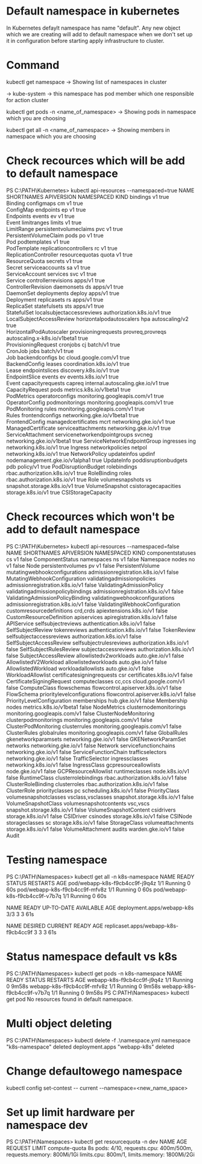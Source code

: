 # Default namespace in kubernetes

In Kubernetes defaylt namespace has name "default". Any new object which we are creating will add to default namespace when we don't set up it in configuration before starting apply infrastructure to cluster.

# Command

kubectl get namespace -> Showing list of namespaces in cluster

-> kube-system -> this namespace has pod member which one responsible for action cluster

kubectl get pods -n <name_of_namespace> -> Showing pods in namespace which you are choosing 


kubectl get all -n <name_of_namespace> -> Showing members  in namespace which you are choosing 

# Check recources which will be add to default namespace

PS C:\PATH\Kubernetes> kubectl api-resources --namespaced=true
NAME                           SHORTNAMES         APIVERSION                       NAMESPACED   KIND
bindings                                          v1                               true  
       Binding
configmaps                     cm                 v1                               true  
       ConfigMap
endpoints                      ep                 v1                               true  
       Endpoints
events                         ev                 v1                               true  
       Event
limitranges                    limits             v1                               true  
       LimitRange
persistentvolumeclaims         pvc                v1                               true  
       PersistentVolumeClaim
pods                           po                 v1                               true  
       Pod
podtemplates                                      v1                               true  
       PodTemplate
replicationcontrollers         rc                 v1                               true  
       ReplicationController
resourcequotas                 quota              v1                               true  
       ResourceQuota
secrets                                           v1                               true  
       Secret
serviceaccounts                sa                 v1                               true  
       ServiceAccount
services                       svc                v1                               true  
       Service
controllerrevisions                               apps/v1                          true  
       ControllerRevision
daemonsets                     ds                 apps/v1                          true  
       DaemonSet
deployments                    deploy             apps/v1                          true  
       Deployment
replicasets                    rs                 apps/v1                          true  
       ReplicaSet
statefulsets                   sts                apps/v1                          true  
       StatefulSet
localsubjectaccessreviews                         authorization.k8s.io/v1          true  
       LocalSubjectAccessReview
horizontalpodautoscalers       hpa                autoscaling/v2                   true  
       HorizontalPodAutoscaler
provisioningrequests           provreq,provreqs   autoscaling.x-k8s.io/v1beta1     true  
       ProvisioningRequest
cronjobs                       cj                 batch/v1                         true  
       CronJob
jobs                                              batch/v1                         true  
       Job
backendconfigs                 bc                 cloud.google.com/v1              true  
       BackendConfig
leases                                            coordination.k8s.io/v1           true  
       Lease
endpointslices                                    discovery.k8s.io/v1              true  
       EndpointSlice
events                         ev                 events.k8s.io/v1                 true  
       Event
capacityrequests               capreq             internal.autoscaling.gke.io/v1   true  
       CapacityRequest
pods                                              metrics.k8s.io/v1beta1           true  
       PodMetrics
operatorconfigs                                   monitoring.googleapis.com/v1     true  
       OperatorConfig
podmonitorings                                    monitoring.googleapis.com/v1     true  
       PodMonitoring
rules                                             monitoring.googleapis.com/v1     true  
       Rules
frontendconfigs                                   networking.gke.io/v1beta1        true  
       FrontendConfig
managedcertificates            mcrt               networking.gke.io/v1             true  
       ManagedCertificate
serviceattachments                                networking.gke.io/v1             true         ServiceAttachment
servicenetworkendpointgroups   svcneg             networking.gke.io/v1beta1        true         ServiceNetworkEndpointGroup
ingresses                      ing                networking.k8s.io/v1             true         Ingress
networkpolicies                netpol             networking.k8s.io/v1             true         NetworkPolicy
updateinfos                    updinf             nodemanagement.gke.io/v1alpha1   true         UpdateInfo
poddisruptionbudgets           pdb                policy/v1                        true         PodDisruptionBudget
rolebindings                                      rbac.authorization.k8s.io/v1     true         RoleBinding
roles                                             rbac.authorization.k8s.io/v1     true         Role
volumesnapshots                vs                 snapshot.storage.k8s.io/v1       true         VolumeSnapshot
csistoragecapacities                              storage.k8s.io/v1                true         CSIStorageCapacity


# Check recources which won't be add to default namespace

PS C:\PATH\Kubernetes> kubectl api-resources --namespaced=false
NAME                                SHORTNAMES          APIVERSION                        NAMESPACED   KIND
componentstatuses                   cs                  v1                                false        ComponentStatus
namespaces                          ns                  v1                                false        Namespace
nodes                               no                  v1                                false        Node
persistentvolumes                   pv                  v1                                false        PersistentVolume
mutatingwebhookconfigurations                           admissionregistration.k8s.io/v1   false        MutatingWebhookConfiguration
validatingadmissionpolicies                             admissionregistration.k8s.io/v1   false        ValidatingAdmissionPolicy
validatingadmissionpolicybindings                       admissionregistration.k8s.io/v1   false        ValidatingAdmissionPolicyBinding
validatingwebhookconfigurations                         admissionregistration.k8s.io/v1   false        ValidatingWebhookConfiguration
customresourcedefinitions           crd,crds            apiextensions.k8s.io/v1           false        CustomResourceDefinition
apiservices                                             apiregistration.k8s.io/v1         false        APIService
selfsubjectreviews                                      authentication.k8s.io/v1          false        SelfSubjectReview
tokenreviews                                            authentication.k8s.io/v1          false        TokenReview
selfsubjectaccessreviews                                authorization.k8s.io/v1           false        SelfSubjectAccessReview
selfsubjectrulesreviews                                 authorization.k8s.io/v1           false        SelfSubjectRulesReview
subjectaccessreviews                                    authorization.k8s.io/v1           false        SubjectAccessReview
allowlistedv2workloads                                  auto.gke.io/v1                    false        AllowlistedV2Workload
allowlistedworkloads                                    auto.gke.io/v1                    false        AllowlistedWorkload
workloadallowlists                                      auto.gke.io/v1                    false        WorkloadAllowlist
certificatesigningrequests          csr                 certificates.k8s.io/v1            false        CertificateSigningRequest
computeclasses                      cc,ccs              cloud.google.com/v1               false        ComputeClass
flowschemas                                             flowcontrol.apiserver.k8s.io/v1   false        FlowSchema
prioritylevelconfigurations                             flowcontrol.apiserver.k8s.io/v1   false        PriorityLevelConfiguration
memberships                                             hub.gke.io/v1                     false        Membership
nodes                                                   metrics.k8s.io/v1beta1            false        NodeMetrics
clusternodemonitorings                                  monitoring.googleapis.com/v1      false        ClusterNodeMonitoring
clusterpodmonitorings                                   monitoring.googleapis.com/v1      false        ClusterPodMonitoring
clusterrules                                            monitoring.googleapis.com/v1      false        ClusterRules
globalrules                                             monitoring.googleapis.com/v1      false        GlobalRules
gkenetworkparamsets                                     networking.gke.io/v1              false        GKENetworkParamSet
networks                                                networking.gke.io/v1              false        Network
servicefunctionchains                                   networking.gke.io/v1              false        ServiceFunctionChain
trafficselectors                                        networking.gke.io/v1              false        TrafficSelector
ingressclasses                                          networking.k8s.io/v1              false        IngressClass
gcpresourceallowlists                                   node.gke.io/v1                    false        GCPResourceAllowlist
runtimeclasses                                          node.k8s.io/v1                    false        RuntimeClass
clusterrolebindings                                     rbac.authorization.k8s.io/v1      false        ClusterRoleBinding
clusterroles                                            rbac.authorization.k8s.io/v1      false        ClusterRole
priorityclasses                     pc                  scheduling.k8s.io/v1              false        PriorityClass
volumesnapshotclasses               vsclass,vsclasses   snapshot.storage.k8s.io/v1        false        VolumeSnapshotClass
volumesnapshotcontents              vsc,vscs            snapshot.storage.k8s.io/v1        false        VolumeSnapshotContent
csidrivers                                              storage.k8s.io/v1                 false        CSIDriver
csinodes                                                storage.k8s.io/v1                 false        CSINode
storageclasses                      sc                  storage.k8s.io/v1                 false        StorageClass
volumeattachments                                       storage.k8s.io/v1                 false        VolumeAttachment
audits                                                  warden.gke.io/v1                  false        Audit

# Testing namespace

PS C:\PATH\Namespaces> kubectl get all -n k8s-namespace
NAME                             READY   STATUS    RESTARTS   AGE
pod/webapp-k8s-f9cb4cc9f-j9q4z   1/1     Running   0          60s
pod/webapp-k8s-f9cb4cc9f-mfv8z   1/1     Running   0          60s
pod/webapp-k8s-f9cb4cc9f-v7b7q   1/1     Running   0          60s

NAME                         READY   UP-TO-DATE   AVAILABLE   AGE
deployment.apps/webapp-k8s   3/3     3            3           61s

NAME                                   DESIRED   CURRENT   READY   AGE
replicaset.apps/webapp-k8s-f9cb4cc9f   3         3         3       61s

# Status namespace default vs k8s

PS C:\PATH\Namespaces> kubectl get pods -n k8s-namespace
NAME                         READY   STATUS    RESTARTS   AGE
webapp-k8s-f9cb4cc9f-j9q4z   1/1     Running   0          9m58s
webapp-k8s-f9cb4cc9f-mfv8z   1/1     Running   0          9m58s
webapp-k8s-f9cb4cc9f-v7b7q   1/1     Running   0          9m58s
PS C:PATH\Namespaces> kubectl get pod
No resources found in default namespace.

# Multi object deleting

PS C:\PATH\Namespaces> kubectl delete -f .\namespace.yml
namespace "k8s-namespace" deleted
deployment.apps "webapp-k8s" deleted

# Change defaultowego namespace

kubectl config set-contest -- current --namespace=<new_name_space>

# Set up limit hardware per namespace dev

PS C:\PATH\Namespaces> kubectl get resourcequota -n dev
NAME            AGE   REQUEST                                                           LIMIT
compute-quota   8s    pods: 4/10, requests.cpu: 400m/500m, requests.memory: 800Mi/1Gi   limits.cpu: 800m/1, limits.memory: 1800Mi/2Gi